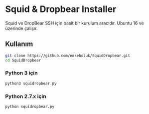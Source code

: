# Squid & Dropbear Installer

Squid ve DropBear SSH için basit bir kurulum aracıdır.
Ubuntu 16 ve üzerinde çalışır.

## Kullanım

```sh
git clone https://github.com/emreboluk/SquidDropbear.git
cd SquidDropbear
```

### Python 3 için
```sh
python3 squidropbear.py
```

### Python 2.7.x için
```sh
python squidropbear.py
```